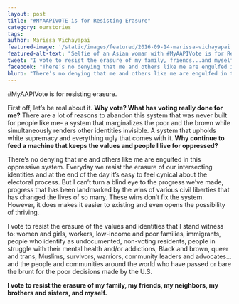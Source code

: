```yaml
---
layout: post
title: "#MYAAPIVOTE is for Resisting Erasure"
category: ourstories
tags: 
author: Marissa Vichayapai
featured-image: '/static/images/featured/2016-09-14-marissa-vichayapai.jpg'
featured-alt-text: "Selfie of an Asian woman with #MyAAPIVote is for Resisting Erasure written at the bottom"
tweet: "I vote to resist the erasure of my family, friends...and myself. %23MyAAPIVote"
facebook: "There’s no denying that me and others like me are engulfed in this oppressive system. Everyday we resist the erasure of our intersecting identities and at the end of the day it’s easy to feel cynical about the electoral process. But I can’t turn a blind eye to the progress we’ve made, progress that has been landmarked by the wins of various civil liberties that has changed the lives of so many. These wins don’t fix the system. However, it does makes it easier to existing and even opens the possibility of thriving. #MyAAPIVote"
blurb: "There’s no denying that me and others like me are engulfed in this oppressive system. Everyday we resist the erasure of our intersecting identities and at the end of the day it’s easy to feel cynical about the electoral process. But I can’t turn a blind eye to the progress we’ve made, progress that has been landmarked by the wins of various civil liberties that has changed the lives of so many. These wins don’t fix the system. However, it does makes it easier to existing and even opens the possibility of thriving."
---
```

#MyAAPIVote is for resisting erasure. 

First off, let’s be real about it. <Strong> Why vote? What has voting really done for me?</strong> There are a lot of reasons to abandon this system that was never built for people like me- a system that marginalizes the poor and the brown while simultaneously renders other identities invisible. A system that upholds white supremacy and everything ugly that comes with it.<strong> Why continue to feed a machine that keeps the values and people I live for oppressed?</strong>

There’s no denying that me and others like me are engulfed in this oppressive system. Everyday we resist the erasure of our intersecting identities and at the end of the day it’s easy to feel cynical about the electoral process. But I can’t turn a blind eye to the progress we’ve made, progress that has been landmarked by the wins of various civil liberties that has changed the lives of so many. These wins don’t fix the system. However, it does makes it easier to existing and even opens the possibility of thriving.  

I vote to resist the erasure of the values and identities that I stand witness to: women and girls, workers, low-income and poor families, immigrants, people who identify as undocumented, non-voting residents, people in struggle with their mental health and/or addictions, Black and brown, queer and trans, Muslims, survivors, warriors, community leaders and advocates… and the people and communities around the world who have passed or bare the brunt for the poor decisions made by the U.S. 

<Strong>I vote to resist the erasure of my family, my friends, my neighbors, my brothers and sisters, and myself.</strong>


